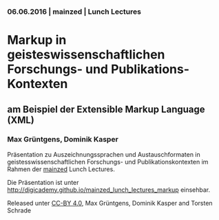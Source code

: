 ### 06.06.2016 | mainzed | Lunch Lectures

# Markup in geisteswissenschaftlichen Forschungs- und Publikations-Kontexten

## am Beispiel der  Extensible Markup Language (XML)

### Max Grüntgens, Dominik Kasper

Präsentation zu Auszeichnungssprachen und Austauschformaten in geistesswissenschaftlichen Forschungs- und Publikationskontexten im Rahmen der <a href="http://www.mainzed.org">mainzed</a> Lunch Lectures.

Die Präsentation ist unter <a href="http://digicademy.github.io/mainzed_lunch_lectures_markup">http://digicademy.github.io/mainzed_lunch_lectures_markup</a> einsehbar.

Released unter [CC-BY 4.0](https://creativecommons.org/licenses/by/4.0/), Max Grüntgens, Dominik Kasper and Torsten Schrade
